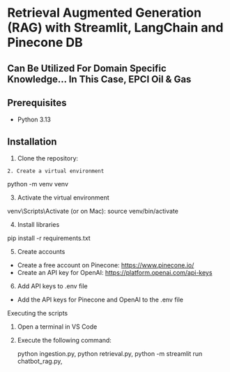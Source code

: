 <h1>Retrieval Augmented Generation (RAG) with Streamlit, LangChain and Pinecone DB</h1>

<h2>Can Be Utilized For Domain Specific Knowledge... In This Case, EPCI Oil & Gas</h2>


<h2>Prerequisites</h2>
<ul>
  <li>Python 3.13</li>
</ul>

<h2>Installation</h2>

1. Clone the repository:



```
2. Create a virtual environment

```

python -m venv venv


3. Activate the virtual environment


venv\Scripts\Activate
(or on Mac): source venv/bin/activate


4. Install libraries


pip install -r requirements.txt


5. Create accounts

- Create a free account on Pinecone: https://www.pinecone.io/
- Create an API key for OpenAI: https://platform.openai.com/api-keys

6. Add API keys to .env file


- Add the API keys for Pinecone and OpenAI to the .env file

Executing the scripts

1. Open a terminal in VS Code

2. Execute the following command:

   python ingestion.py, 
   python retrieval.py, 
   python -m streamlit run chatbot_rag.py, 
```
